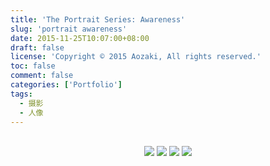 ```yaml
---
title: 'The Portrait Series: Awareness'
slug: 'portrait awareness'
date: 2015-11-25T10:07:00+08:00
draft: false
license: 'Copyright © 2015 Aozaki, All rights reserved.'
toc: false
comment: false
categories: ['Portfolio']
tags:
  - 摄影
  - 人像
---
```


<br>
<div align="center">
    <img src="https://img.aozaki.cc/portfolio/20151125_0001.jpg">
    <img src="https://img.aozaki.cc/portfolio/20151125_0002.jpg">
    <img src="https://img.aozaki.cc/portfolio/20151125_0003.jpg">
    <img src="https://img.aozaki.cc/portfolio/20151125_0004.jpg">
</div>

<!--
    Nikon D800
    Nikon AF-S NIKKOR 28mm f/1.8G
    Nikon AF-S NIKKOR 85mm f/1.8G
-->
